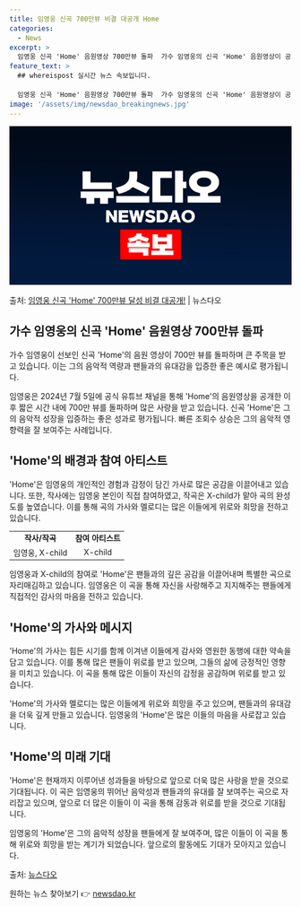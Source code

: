 ```yaml
---
title: 임영웅 신곡 700만뷰 비결 대공개 Home
categories:
  - News
excerpt: >
  임영웅 신곡 'Home' 음원영상 700만뷰 돌파  가수 임영웅의 신곡 'Home' 음원영상이 공개된 지 얼…
feature_text: >
  ## whereispost 실시간 뉴스 속보입니다.

  임영웅 신곡 'Home' 음원영상 700만뷰 돌파  가수 임영웅의 신곡 'Home' 음원영상이 공개된 지 얼…
image: '/assets/img/newsdao_breakingnews.jpg'
---
```


![뉴스다오 속보](/assets/img/newsdao_breakingnews.jpg)

<p>출처: <a href="https://newsdao.kr/4653" rel="dofollow">임영웅 신곡 'Home' 700만뷰 달성 비결 대공개!</a> | 뉴스다오</p>

<h2 data-ke-size="size26">가수 임영웅의 신곡 'Home' 음원영상 700만뷰 돌파</h2>
가수 임영웅이 선보인 신곡 'Home'의 음원 영상이 700만 뷰를 돌파하며 큰 주목을 받고 있습니다. 이는 그의 음악적 역량과 팬들과의 유대감을 입증한 좋은 예시로 평가됩니다.

<p data-ke-size="size16">임영웅은 2024년 7월 5일에 공식 유튜브 채널을 통해 'Home'의 음원영상을 공개한 이후 짧은 시간 내에 700만 뷰를 돌파하며 많은 사랑을 받고 있습니다. 신곡 'Home'은 그의 음악적 성장을 입증하는 좋은 성과로 평가됩니다. 빠른 조회수 상승은 그의 음악적 영향력을 잘 보여주는 사례입니다.</p>

<h2 data-ke-size="size26">'Home'의 배경과 참여 아티스트</h2>
'Home'은 임영웅의 개인적인 경험과 감정이 담긴 가사로 많은 공감을 이끌어내고 있습니다. 또한, 작사에는 임영웅 본인이 직접 참여하였고, 작곡은 X-child가 맡아 곡의 완성도를 높였습니다. 이를 통해 곡의 가사와 멜로디는 많은 이들에게 위로와 희망을 전하고 있습니다.

<table>
	<tr>
		<td style="text-align: center; height: 17px;"><b>작사/작곡</b></td>
		<td style="text-align: center; height: 17px;"><b>참여 아티스트</b></td>
	</tr>
	<tr>
		<td style="text-align: center; height: 17px;">임영웅, X-child</td>
		<td style="text-align: center; height: 17px;">X-child</td>
	</tr>
</table>

<p data-ke-size="size16">임영웅과 X-child의 참여로 'Home'은 팬들과의 깊은 공감을 이끌어내며 특별한 곡으로 자리매김하고 있습니다. 임영웅은 이 곡을 통해 자신을 사랑해주고 지지해주는 팬들에게 직접적인 감사의 마음을 전하고 있습니다.</p>

<h2 data-ke-size="size26">'Home'의 가사와 메시지</h2>
'Home'의 가사는 힘든 시기를 함께 이겨낸 이들에게 감사와 영원한 동행에 대한 약속을 담고 있습니다. 이를 통해 많은 팬들이 위로를 받고 있으며, 그들의 삶에 긍정적인 영향을 미치고 있습니다. 이 곡을 통해 많은 이들이 자신의 감정을 공감하며 위로를 받고 있습니다.

<p data-ke-size="size16">'Home'의 가사와 멜로디는 많은 이들에게 위로와 희망을 주고 있으며, 팬들과의 유대감을 더욱 깊게 만들고 있습니다. 임영웅의 'Home'은 많은 이들의 마음을 사로잡고 있습니다.</p>

<h2 data-ke-size="size26">'Home'의 미래 기대</h2>
'Home'은 현재까지 이루어낸 성과들을 바탕으로 앞으로 더욱 많은 사랑을 받을 것으로 기대됩니다. 이 곡은 임영웅의 뛰어난 음악성과 팬들과의 유대를 잘 보여주는 곡으로 자리잡고 있으며, 앞으로 더 많은 이들이 이 곡을 통해 감동과 위로를 받을 것으로 기대됩니다.

<p data-ke-size="size16">임영웅의 'Home'은 그의 음악적 성장을 팬들에게 잘 보여주며, 많은 이들이 이 곡을 통해 위로와 희망을 받는 계기가 되었습니다. 앞으로의 활동에도 기대가 모아지고 있습니다.</p>

출처: [뉴스다오](https://newsdao.kr/4653) 

원하는 뉴스 찾아보기 👉 <a href="https://newsdao.kr" rel="dofollow">newsdao.kr</a>


